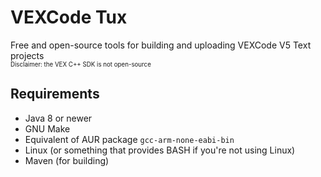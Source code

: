 # VEXCode Tux
Free and open-source tools for building and uploading VEXCode V5 Text projects
<br/><sup><sub>Disclaimer: the VEX C++ SDK is not open-source</sup></sub>

## Requirements
* Java 8 or newer
* GNU Make
* Equivalent of AUR package `gcc-arm-none-eabi-bin`
* Linux (or something that provides BASH if you're not using Linux)
* Maven (for building)
